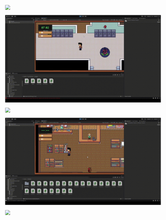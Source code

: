 
![](https://github.com/Romaine31/RosawellAcademy/blob/master/clip-seg1.gif)

![](https://github.com/Romaine31/RosawellAcademy/blob/master/clip-seg2.gif)

![](https://github.com/Romaine31/RosawellAcademy/blob/master/clip-seg3.gif)

![](https://github.com/Romaine31/RosawellAcademy/blob/master/clip-seg4.gif)

![](https://github.com/Romaine31/RosawellAcademy/blob/master/clip-seg5.gif)
